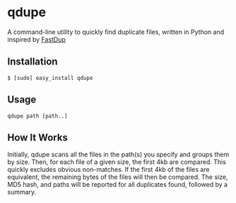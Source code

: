 qdupe
=====

A command-line utility to quickly find duplicate files, written in Python and inspired by [FastDup](http://sourceforge.net/projects/fastdup/)

Installation
------------

    $ [sudo] easy_install qdupe

Usage
-----

    qdupe path [path..]

How It Works
------------

Initially, qdupe scans all the files in the path(s) you specify and groups them by size. Then, for each file of a given size, the first 4kb are compared. This quickly excludes obvious non-matches. If the first 4kb of the files are equivalent, the remaining bytes of the files will then be compared. The size, MD5 hash, and paths will be reported for all duplicates found, followed by a summary.
